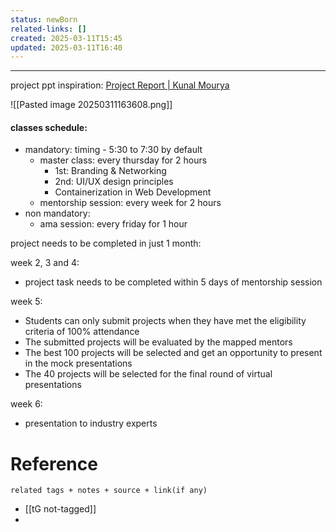 ```yaml
---
status: newBorn
related-links: []
created: 2025-03-11T15:45
updated: 2025-03-11T16:40
---
```

---

project ppt inspiration: [Project Report \| Kunal Mourya](https://www.linkedin.com/posts/kunal-mourya-583628279_project-report-activity-7296131195220770816-324w?utm_source=share&utm_medium=member_desktop&rcm=ACoAAD3YBGsBcU0vGFfgLb1Va_XmpgH9Cq_cbyg)

![[Pasted image 20250311163608.png]]

#### classes schedule:

- mandatory: timing - 5:30 to 7:30 by default
	- master class: every thursday for 2 hours
		-  1st: Branding & Networking
		- 2nd: UI/UX design principles
		- Containerization in Web Development
	- mentorship session: every week for 2 hours
- non mandatory:
	- ama session: every friday for 1 hour


project needs to be completed in just 1 month:


week 2, 3 and 4:
- project task needs to be completed within 5 days of mentorship session

week 5:
- Students can only submit projects when they have met the eligibility criteria of 100% attendance
- The submitted projects will be evaluated by the mapped mentors
- The best 100 projects will be selected and get an opportunity to present in the mock presentations
- The 40 projects will be selected for the final round of virtual presentations

week 6:
- presentation to industry experts


# Reference
`related tags + notes + source + link(if any)`
 
- [[tG not-tagged]]
- 